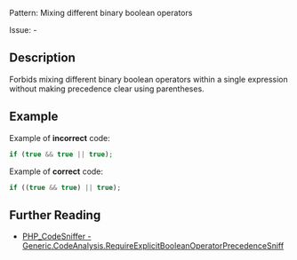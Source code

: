 Pattern: Mixing different binary boolean operators

Issue: -

## Description

Forbids mixing different binary boolean operators within a single expression without making precedence clear using parentheses.

## Example

Example of **incorrect** code:

``` php
if (true && true || true);
```
  
Example of **correct** code:

``` php
if ((true && true) || true);
```

## Further Reading

* [PHP_CodeSniffer - Generic.CodeAnalysis.RequireExplicitBooleanOperatorPrecedenceSniff ](https://github.com/PHPCSStandards/PHP_CodeSniffer/blob/master/src/Standards/Generic/Sniffs/CodeAnalysis/RequireExplicitBooleanOperatorPrecedenceSniff.php)